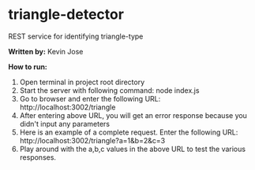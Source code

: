 # triangle-detector
REST service for identifying triangle-type

**Written by:** Kevin Jose


**How to run:**
1. Open terminal in project root directory
2. Start the server with following command: node index.js
3. Go to browser and enter the following URL: http://localhost:3002/triangle
4. After entering above URL, you will get an error response because you didn't input any parameters
5. Here is an example of a complete request. Enter the following URL: http://localhost:3002/triangle?a=1&b=2&c=3
6. Play around with the a,b,c values in the above URL to test the various responses.
